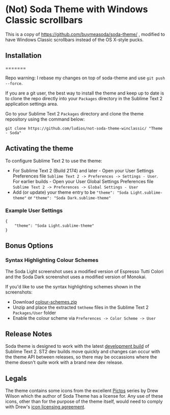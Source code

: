 # (Not) Soda Theme with Windows Classic scrollbars

This is a copy of https://github.com/buymeasoda/soda-theme/ , modified to have Windows Classic scrollbars instead of the OS X-style pucks.

## Installation
=======

Repo warning: I rebase my changes on top of soda-theme and use `git push --force`.

If you are a git user, the best way to install the theme and keep up to date is to clone the repo directly into your `Packages` directory in the Sublime Text 2 application settings area.

Go to your Sublime Text 2 `Packages` directory and clone the theme repository using the command below:

    git clone https://github.com/ludios/not-soda-theme-winclassic/ "Theme - Soda"

## Activating the theme

To configure Sublime Text 2 to use the theme:

* For Sublime Text 2 (Build 2174) and later - Open your User Settings Preferences file `Sublime Text 2 -> Preferences -> Settings - User`. For earlier builds - Open your User Global Settings Preferences file `Sublime Text 2 -> Preferences -> Global Settings - User`
* Add (or update) your theme entry to be `"theme": "Soda Light.sublime-theme"` or `"theme": "Soda Dark.sublime-theme"`

### Example User Settings

    {
        "theme": "Soda Light.sublime-theme"
    }

## Bonus Options

### Syntax Highlighting Colour Schemes

The Soda Light screenshot uses a modified version of Espresso Tutti Colori and the Soda Dark screenshot uses a modified version of Monokai.

If you'd like to use the syntax highlighting schemes shown in the screenshots: 

* Download [colour-schemes.zip](http://buymeasoda.github.com/soda-theme/extras/colour-schemes.zip)
* Unzip and place the extracted `tmtheme` files in the Sublime Text 2 `Packages/User` folder
* Enable the colour scheme via `Preferences -> Color Scheme -> User`

## Release Notes

Soda theme is designed to work with the latest [development build](http://www.sublimetext.com/dev) of Sublime Text 2. ST2 dev builds move quickly and changes can occur with the theme API between releases, so there may be occassions where the theme doesn't quite work with a brand new dev release.

## Legals

The theme contains some icons from the excellent [Pictos](http://pictos.drewwilson.com/) series by Drew Wilson which the author of Soda Theme has a license for. Any use of these icons, other than for the purpose of the theme itself, would need to comply with Drew's [icon licensing agreement](http://stockart.drewwilson.com/license/).
